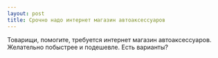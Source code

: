 ```yaml
---
layout: post 
title: Срочно надо интернет магазин автоаксессуаров 
--- 
```

Товарищи, помогите, требуется интернет магазин автоаксессуаров. Желательно побыстрее и подешевле. Есть варианты?